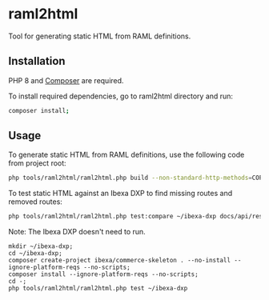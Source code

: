 # raml2html

Tool for generating static HTML from RAML definitions.   

## Installation

PHP 8 and [Composer](https://getcomposer.org/) are required.

To install required dependencies, go to raml2html directory and run:

```sh
composer install;
``` 

## Usage

To generate static HTML from RAML definitions, use the following code from project root:

```sh
php tools/raml2html/raml2html.php build --non-standard-http-methods=COPY,MOVE,PUBLISH,SWAP -t default -o docs/api/rest_api/rest_api_reference/ docs/api/rest_api/rest_api_reference/input/ibexa.raml
```

To test static HTML against an Ibexa DXP to find missing routes and removed routes:

```sh
php tools/raml2html/raml2html.php test:compare ~/ibexa-dxp docs/api/rest_api/rest_api_reference/rest_api_reference.html
```

Note: The Ibexa DXP doesn't need to run.

```shell
mkdir ~/ibexa-dxp;
cd ~/ibexa-dxp;
composer create-project ibexa/commerce-skeleton . --no-install --ignore-platform-reqs --no-scripts;
composer install --ignore-platform-reqs --no-scripts;
cd -;
php tools/raml2html/raml2html.php test ~/ibexa-dxp
```
